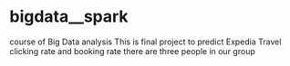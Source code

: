 # bigdata__spark
course of Big Data analysis
This is final project to predict Expedia Travel clicking rate and booking rate
there are three people in our group
